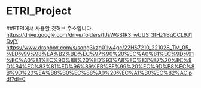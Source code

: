 # ETRI_Project
##ETRI에서 사용할 깃허브 주소입니다.
https://drive.google.com/drive/folders/1JsWGSfR3_wUUS_3fHz1iBqCCL9J1DvjY 
https://www.dropbox.com/s/song3kzg01lw4gc/22HS7210_221028_TM_05_%ED%99%98%EA%B2%BD%EC%97%90%20%EC%A0%81%EC%9D%91%EC%A0%81%EC%9D%B8%20%ED%93%A8%EC%83%B7%20%EC%9D%B4%EC%83%81%ED%96%89%EB%8F%99%20%EC%9D%B8%EC%8B%9D%20%EA%B8%B0%EC%88%A0%20%EC%A1%B0%EC%82%AC.pdf?dl=0
